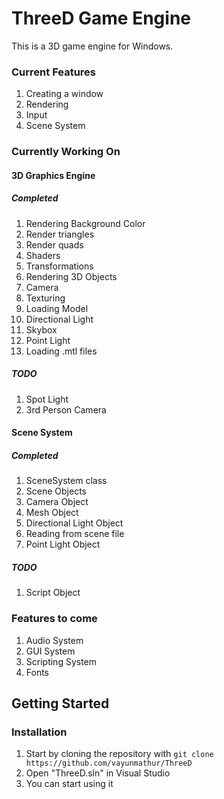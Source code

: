 # ThreeD Game Engine
This is a 3D game engine for Windows.
### Current Features
1. Creating a window
2. Rendering
3. Input 
4. Scene System

### Currently Working On
#### 3D Graphics Engine
##### Completed
1. Rendering Background Color
2. Render triangles
3. Render quads
4. Shaders
5. Transformations
6. Rendering 3D Objects
7. Camera
8. Texturing
9. Loading Model
10. Directional Light
11. Skybox
12. Point Light
13. Loading .mtl files
##### TODO
1. Spot Light
2. 3rd Person Camera
#### Scene System
##### Completed
1. SceneSystem class
2. Scene Objects
3. Camera Object
4. Mesh Object
5. Directional Light Object
6. Reading from scene file
7. Point Light Object
##### TODO
1. Script Object


### Features to come

1. Audio System
2. GUI System
3. Scripting System
4. Fonts

## Getting Started
### Installation
1. Start by cloning the repository with `git clone https://github.com/vayunmathur/ThreeD`
2. Open "ThreeD.sln" in Visual Studio
3. You can start using it

